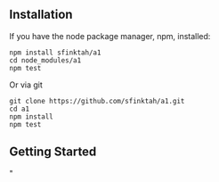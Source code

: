 ## Installation

If you have the node package manager, npm, installed:

```shell
npm install sfinktah/a1
cd node_modules/a1
npm test
```

Or via git

```shell
git clone https://github.com/sfinktah/a1.git
cd a1
npm install
npm test
```

## Getting Started 
"
